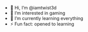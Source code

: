 - 👋 Hi, I’m @iamtwist3d
- 👀 I’m interested in gaming
- 🌱 I’m currently learning everything
- ⚡ Fun fact: opened to learning

<!---
iamtwist3d/iamtwist3d is a ✨ special ✨ repository because its `README.md` (this file) appears on your GitHub profile.
You can click the Preview link to take a look at your changes.
--->
